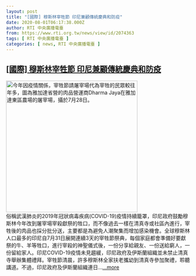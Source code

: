 ```yaml
---
layout: post
title: "[國際] 穆斯林宰牲節 印尼兼顧傳統慶典和防疫"
date: 2020-08-01T06:17:38.000Z
author: RTI 中央廣播電臺
from: https://www.rti.org.tw/news/view/id/2074363
tags: [ RTI 中央廣播電臺 ]
categories: [ news, RTI 中央廣播電臺 ]
---
```

<!--1596262658000-->
[[國際] 穆斯林宰牲節 印尼兼顧傳統慶典和防疫](https://www.rti.org.tw/news/view/id/2074363)
------

<div>
<img src="https://static.rti.org.tw/assets/thumbnails/2020/08/01/20200801000083M.jpg" width="360" alt="今年因疫情關係，宰牲節請屠宰場代為宰牲的民眾較往年多，圖為雅加達省營的肉品營運商Dharma Jaya在雅加達東區農場的屠宰場，攝於7月28日。" title="今年因疫情關係，宰牲節請屠宰場代為宰牲的民眾較往年多，圖為雅加達省營的肉品營運商Dharma Jaya在雅加達東區農場的屠宰場，攝於7月28日。"><br>俗稱武漢肺炎的2019年冠狀病毒疾病(COVID-19)疫情持續籠罩，印尼政府鼓勵穆斯林今年改到屠宰場宰殺獻祭的牲口，而不像過去一樣在清真寺或社區內進行，宰牲後的肉品也採分批分送，主要都是為避免人潮聚集而增加感染機會。全球穆斯林人口最多的印尼自7月31日展開連續3天的宰牲節祭典，每個家庭都會準備好要獻祭的牛、羊等牲口，進行宰殺的神聖儀式後，一份分享給親友、一份送給窮人，一份留給家人。印尼COVID-19疫情未見趨緩，印尼政府及伊斯蘭組織並未禁止清真寺舉辦集體禮拜。宰牲節清晨，許多穆斯林全家扶老攜幼到清真寺參加聚禮，聆聽講道。不過，印尼政府及伊斯蘭組織連日...<a target="_blank" href="https://www.rti.org.tw/news/view/id/2074363">...more</a>
</div>
